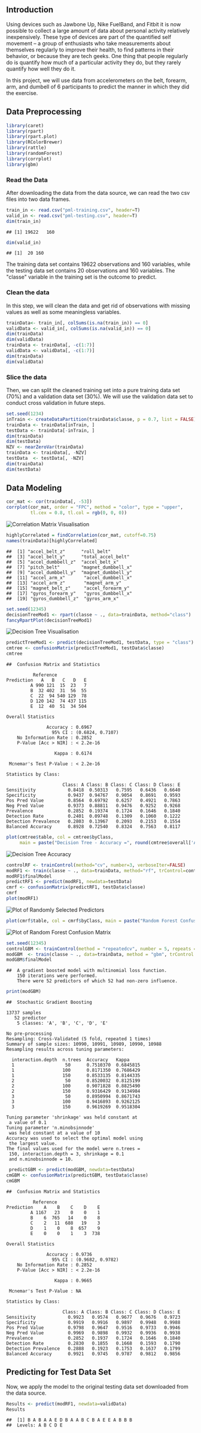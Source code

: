## Introduction  
Using devices such as Jawbone Up, Nike FuelBand, and Fitbit it is now possible to collect a large amount of data about personal activity relatively inexpensively. These type of devices are part of the quantified self movement – a group of enthusiasts who take measurements about themselves regularly to improve their health, to find patterns in their behavior, or because they are tech geeks. One thing that people regularly do is quantify how much of a particular activity they do, but they rarely quantify how well they do it.  

In this project, we will use data from accelerometers on the belt, forearm, arm, and dumbell of 6 participants to predict the manner in which they did the exercise.  

## Data Preprocessing  

```r
library(caret)
library(rpart)
library(rpart.plot)
library(RColorBrewer)
library(rattle)
library(randomForest)
library(corrplot)
library(gbm)
```

### Read the Data
After downloading the data from the data source, we can read the two csv files into two data frames.  

```r
train_in <- read.csv("pml-training.csv", header=T)
valid_in <- read.csv("pml-testing.csv", header=T)
dim(train_in)
```

```
## [1] 19622   160
```

```r
dim(valid_in)
```

```
## [1]  20 160
```
The training data set contains 19622 observations and 160 variables, while the testing data set contains 20 observations and 160 variables. The "classe" variable in the training set is the outcome to predict.

### Clean the data
In this step, we will clean the data and get rid of observations with missing values as well as some meaningless variables.

```r
trainData<- train_in[, colSums(is.na(train_in)) == 0]
validData <- valid_in[, colSums(is.na(valid_in)) == 0]
dim(trainData)
dim(validData)
trainData <- trainData[, -c(1:7)]
validData <- validData[, -c(1:7)]
dim(trainData)
dim(validData)
```

### Slice the data
Then, we can split the cleaned training set into a pure training data set (70%) and a validation data set (30%). We will use the validation data set to conduct cross validation in future steps.  

```r
set.seed(1234) 
inTrain <- createDataPartition(trainData$classe, p = 0.7, list = FALSE)
trainData <- trainData[inTrain, ]
testData <- trainData[-inTrain, ]
dim(trainData)
dim(testData)
NZV <- nearZeroVar(trainData)
trainData <- trainData[, -NZV]
testData  <- testData[, -NZV]
dim(trainData)
dim(testData)
```

## Data Modeling

```r
cor_mat <- cor(trainData[, -53])
corrplot(cor_mat, order = "FPC", method = "color", type = "upper", 
         tl.cex = 0.8, tl.col = rgb(0, 0, 0))
```
![Correlation Matrix Visualisation](Rplot.png)

```r
highlyCorrelated = findCorrelation(cor_mat, cutoff=0.75)
names(trainData)[highlyCorrelated]
```
```
##	[1] "accel_belt_z"      "roll_belt"        
##	[3] "accel_belt_y"      "total_accel_belt" 
##	[5] "accel_dumbbell_z"  "accel_belt_x"     
##	[7] "pitch_belt"        "magnet_dumbbell_x"
##	[9] "accel_dumbbell_y"  "magnet_dumbbell_y"
##	[11] "accel_arm_x"       "accel_dumbbell_x" 
##	[13] "accel_arm_z"       "magnet_arm_y"     
##	[15] "magnet_belt_z"     "accel_forearm_y"  
##	[17] "gyros_forearm_y"   "gyros_dumbbell_x" 
##	[19] "gyros_dumbbell_z"  "gyros_arm_x"
```

```r
set.seed(12345)
decisionTreeMod1 <- rpart(classe ~ ., data=trainData, method="class")
fancyRpartPlot(decisionTreeMod1)
```
![Decision Tree Visualisation](Rplot01.png)

```r
predictTreeMod1 <- predict(decisionTreeMod1, testData, type = "class")
cmtree <- confusionMatrix(predictTreeMod1, testData$classe)
cmtree
```
```
##	Confusion Matrix and Statistics

          Reference
Prediction   A   B   C   D   E
         A 990 121  15  23   7
         B  32 402  31  56  55
         C  22  94 540 129  78
         D 120 142  74 437 115
         E  12  40  51  34 504

Overall Statistics
                                          
               Accuracy : 0.6967          
                 95% CI : (0.6824, 0.7107)
    No Information Rate : 0.2852          
    P-Value [Acc > NIR] : < 2.2e-16       
                                          
                  Kappa : 0.6174          
                                          
 Mcnemar's Test P-Value : < 2.2e-16       

Statistics by Class:

                     Class: A Class: B Class: C Class: D Class: E
Sensitivity            0.8418  0.50313   0.7595   0.6436   0.6640
Specificity            0.9437  0.94767   0.9054   0.8691   0.9593
Pos Pred Value         0.8564  0.69792   0.6257   0.4921   0.7863
Neg Pred Value         0.9373  0.88811   0.9476   0.9252   0.9268
Prevalence             0.2852  0.19374   0.1724   0.1646   0.1840
Detection Rate         0.2401  0.09748   0.1309   0.1060   0.1222
Detection Prevalence   0.2803  0.13967   0.2093   0.2153   0.1554
Balanced Accuracy      0.8928  0.72540   0.8324   0.7563   0.8117
```

```r
plot(cmtree$table, col = cmtree$byClass, 
     main = paste("Decision Tree - Accuracy =", round(cmtree$overall['Accuracy'], 4)))
```
![Decision Tree Accuracy](Rplot02.png)

```r
controlRF <- trainControl(method="cv", number=3, verboseIter=FALSE)
modRF1 <- train(classe ~ ., data=trainData, method="rf", trControl=controlRF)
modRF1$finalModel
predictRF1 <- predict(modRF1, newdata=testData)
cmrf <- confusionMatrix(predictRF1, testData$classe)
cmrf
plot(modRF1)
```
![Plot of Randomly Selected Predictors](Rplot03.png)
```r
plot(cmrf$table, col = cmrf$byClass, main = paste("Random Forest Confusion Matrix: Accuracy =", round(cmrf$overall['Accuracy'], 4)))
```
![Plot of Random Forest Confusion Matrix](Rplot04.png)

```r
set.seed(12345)
controlGBM <- trainControl(method = "repeatedcv", number = 5, repeats = 1)
modGBM  <- train(classe ~ ., data=trainData, method = "gbm", trControl = controlGBM, verbose = FALSE)
modGBM$finalModel
```
```
##	A gradient boosted model with multinomial loss function.
	150 iterations were performed.
	There were 52 predictors of which 52 had non-zero influence.
```

```r
print(modGBM)
```
```
##	Stochastic Gradient Boosting 

13737 samples
   52 predictor
    5 classes: 'A', 'B', 'C', 'D', 'E' 

No pre-processing
Resampling: Cross-Validated (5 fold, repeated 1 times) 
Summary of sample sizes: 10990, 10991, 10989, 10990, 10988 
Resampling results across tuning parameters:

  interaction.depth  n.trees  Accuracy   Kappa    
  1                   50      0.7510370  0.6845815
  1                  100      0.8171350  0.7686429
  1                  150      0.8533135  0.8144335
  2                   50      0.8520032  0.8125199
  2                  100      0.9071828  0.8825490
  2                  150      0.9316429  0.9134984
  3                   50      0.8950994  0.8671743
  3                  100      0.9416893  0.9262125
  3                  150      0.9619269  0.9518304

Tuning parameter 'shrinkage' was held constant at
 a value of 0.1
Tuning parameter 'n.minobsinnode'
 was held constant at a value of 10
Accuracy was used to select the optimal model using
 the largest value.
The final values used for the model were n.trees =
 150, interaction.depth = 3, shrinkage = 0.1
 and n.minobsinnode = 10.
 ```

```r
 predictGBM <- predict(modGBM, newdata=testData)
cmGBM <- confusionMatrix(predictGBM, testData$classe)
cmGBM
```
```
##	Confusion Matrix and Statistics

          Reference
Prediction    A    B    C    D    E
         A 1167   23    0    0    1
         B    6  765   14    0    8
         C    2   11  688   19    3
         D    1    0    8  657    9
         E    0    0    1    3  738

Overall Statistics
                                          
               Accuracy : 0.9736          
                 95% CI : (0.9682, 0.9782)
    No Information Rate : 0.2852          
    P-Value [Acc > NIR] : < 2.2e-16       
                                          
                  Kappa : 0.9665          
                                          
 Mcnemar's Test P-Value : NA              

Statistics by Class:

                     Class: A Class: B Class: C Class: D Class: E
Sensitivity            0.9923   0.9574   0.9677   0.9676   0.9723
Specificity            0.9919   0.9916   0.9897   0.9948   0.9988
Pos Pred Value         0.9798   0.9647   0.9516   0.9733   0.9946
Neg Pred Value         0.9969   0.9898   0.9932   0.9936   0.9938
Prevalence             0.2852   0.1937   0.1724   0.1646   0.1840
Detection Rate         0.2830   0.1855   0.1668   0.1593   0.1790
Detection Prevalence   0.2888   0.1923   0.1753   0.1637   0.1799
Balanced Accuracy      0.9921   0.9745   0.9787   0.9812   0.9856      
```

## Predicting for Test Data Set
Now, we apply the model to the original testing data set downloaded from the data source.  

```r
Results <- predict(modRF1, newdata=validData)
Results
```

```
##  [1] B A B A A E D B A A B C B A E E A B B B
##	Levels: A B C D E
```